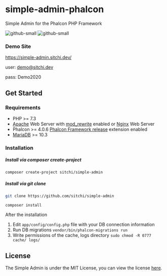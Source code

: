 # simple-admin-phalcon
Simple Admin for the Phalcon PHP Framework

![github-small](https://sitchi.dev/sa4.png)
![github-small](https://sitchi.dev/sa3.png)

### Demo Site
https://simple-admin.sitchi.dev/

user: demo@sitchi.dev

pass: Demo2020

## Get Started

### Requirements

* PHP >= 7.3
* [Apache][1] Web Server with [mod_rewrite][2] enabled or [Nginx][3] Web Server
* Phalcon >= 4.0.6 [Phalcon Framework release][4] extension enabled
* [MariaDB][5] >= 10.3

### Installation

##### Install via composer create-project

```bash
composer create-project sitchi/simple-admin
```

##### Install via git clone

```bash
git clone https://github.com/sitchi/simple-admin

composer install
```

After the installation

1. Edit `app/config/config.php` file with your DB connection information
2. Run DB migrations `vendor/bin/phalcon-migrations run`
3. Write permissions of the cache, logs directory `sudo chmod -R 0777 cache/ logs/`

## License

The Simple Admin is under the MIT License, you can view the license [here](https://github.com/sitchi/simple-admin/blob/master/LICENSE).

[1]: http://httpd.apache.org/
[2]: http://httpd.apache.org/docs/current/mod/mod_rewrite.html
[3]: http://nginx.org/
[4]: https://github.com/phalcon/cphalcon/releases
[5]: https://mariadb.org/
